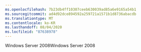 ```yaml
---
ms.openlocfilehash: 7b23db4ff10307ceeb630039ad85a6e9165a54b1
ms.sourcegitcommit: ad4d92dce894592a259721a1571b1d8736abacdb
ms.translationtype: MT
ms.contentlocale: ko-KR
ms.lasthandoff: 08/04/2020
ms.locfileid: "87638978"
---
```

<span data-ttu-id="09a20-101">Windows Server 2008</span><span class="sxs-lookup"><span data-stu-id="09a20-101">Windows Server 2008</span></span>
